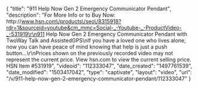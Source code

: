 {
    "title": "911 Help Now Gen 2 Emergency Communicator Pendant",
    "description": "For More Info or to Buy Now: http:\/\/www.hsn.com\/products\/seo\/8315918?rdr=1&sourceid=youtube&cm_mmc=Social-_-Youtube-_-ProductVideo-_-531919\r\n911 Help Now Gen 2 Emergency Communicator Pendant with TwoWay Talk and AssistedGPS\nIf you have a loved one who lives alone, now you can have peace of mind knowing that help is just a push button...\r\nPrices shown on the previously recorded video may not represent the current price.  View hsn.com to view the current selling price. HSN Item #531919",
    "videoid": "112333047",
    "date_created": "1497761539",
    "date_modified": "1503417042",
    "type": "captivate",
    "layout": "video",
    "url": "\/v\/911-help-now-gen-2-emergency-communicator-pendant\/112333047"
}
